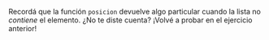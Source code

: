 Recordá que la función `posicion` devuelve algo particular cuando la lista no _contiene_ el elemento. ¿No te diste cuenta? ¡Volvé a probar en el ejercicio anterior!